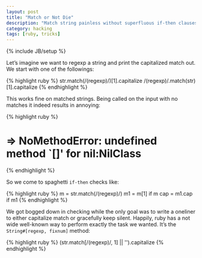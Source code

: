 ```yaml
---
layout: post
title: "Match or Not Die"
description: "Match string painless without superfluous if-then clauses"
category: hacking
tags: [ruby, tricks]
---
```

{% include JB/setup %}

Let’s imagine we want to regexp a string and print the capitalized match out.
We start with one of the followings:

{% highlight ruby %}
str.match(/(regexp)/)[1].capitalize
/(regexp)/.match(str)[1].capitalize
{% endhighlight %}

This works fine on matched strings. Being called on the input with no matches
it indeed results in annoying:

{% highlight ruby %}
# ⇒ NoMethodError: undefined method `[]' for nil:NilClass
{% endhighlight %}

So we come to spaghetti `if-then` checks like:

{% highlight ruby %}
m = str.match(/(regexp)/)
m1 = m[1] if m
cap = m1.cap if m1
{% endhighlight %}

We got bogged down in checking while the only goal was to write a oneliner to
either capitalize match or gracefully keep silent. Happily, ruby has a not
wide well-known way to perform exactly the task we wanted. It’s the 
`String#[regexp, fixnum]` method:

{% highlight ruby %}
(str.match[/(regexp)/, 1] || '').capitalize
{% endhighlight %}


